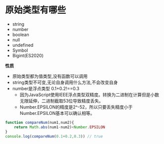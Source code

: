 # 原始类型有哪些
* string
* number
* boolean
* null
* undefined
* Symbol
* Bigint(ES2020)

**性质**
* 原始类型都为值类型,没有函数可以调用
* string类型不可变,无论自身调用什么方法,不会改变自身
* number是浮点类型 0.1+0.2!==0.3
  * 因为JavaScript使用IEEE浮点类型双精度。转换为二进制在计算但是小数无限延伸，二进制截取53位导致精度丢失。
  * Number.EPSILON的精度是2^-52，所以只要丢失精度小于Number.EPSILON基本可以确认相等。

```js
function compareNum(num1,num2){
    return Math.abs(num1-num2)<Number.EPSILON
}
console.log(compareNum(0.1+0.2,0.3)) // true
```

